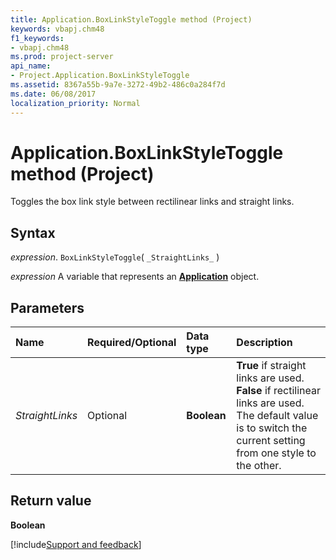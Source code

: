 ```yaml
---
title: Application.BoxLinkStyleToggle method (Project)
keywords: vbapj.chm48
f1_keywords:
- vbapj.chm48
ms.prod: project-server
api_name:
- Project.Application.BoxLinkStyleToggle
ms.assetid: 8367a55b-9a7e-3272-49b2-486c0a284f7d
ms.date: 06/08/2017
localization_priority: Normal
---
```



# Application.BoxLinkStyleToggle method (Project)

Toggles the box link style between rectilinear links and straight links.


## Syntax

_expression_. `BoxLinkStyleToggle`( `_StraightLinks_` )

_expression_ A variable that represents an **[Application](Project.Application.md)** object.


## Parameters



|Name|Required/Optional|Data type|Description|
|:-----|:-----|:-----|:-----|
| _StraightLinks_|Optional|**Boolean**|**True** if straight links are used. **False** if rectilinear links are used. The default value is to switch the current setting from one style to the other.|

## Return value

 **Boolean**

[!include[Support and feedback](~/includes/feedback-boilerplate.md)]
